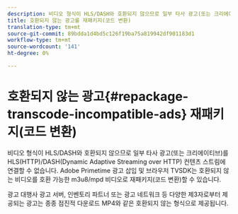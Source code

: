 ```yaml
---
description: 비디오 형식이 HLS/DASH와 호환되지 않으므로 일부 타사 광고(또는 크리에이티브)를 HLS(HTTP)/DASH(Dynamic Adaptive Streaming over HTTP) 컨텐츠 스트림에 연결할 수 없습니다. Adobe Primetime 광고 삽입 및 브라우저 TVSDK는 호환되지 않는 비디오를 호환 가능한 m3u8/mpd 비디오로 재패키지(코드 변환)할 수 있습니다.
title: 호환되지 않는 광고를 재패키지(코드 변환)
translation-type: tm+mt
source-git-commit: 89bdda1d4bd5c126f19ba75a819942df901183d1
workflow-type: tm+mt
source-wordcount: '141'
ht-degree: 0%

---
```



# 호환되지 않는 광고{#repackage-transcode-incompatible-ads} 재패키지(코드 변환)

비디오 형식이 HLS/DASH와 호환되지 않으므로 일부 타사 광고(또는 크리에이티브)를 HLS(HTTP)/DASH(Dynamic Adaptive Streaming over HTTP) 컨텐츠 스트림에 연결할 수 없습니다. Adobe Primetime 광고 삽입 및 브라우저 TVSDK는 호환되지 않는 비디오를 호환 가능한 m3u8/mpd 비디오로 재패키지(코드 변환)할 수 있습니다.

광고 대행사 광고 서버, 인벤토리 파트너 또는 광고 네트워크 등 다양한 제3자로부터 제공되는 광고는 종종 점진적 다운로드 MP4와 같은 호환되지 않는 형식으로 제공됩니다.
